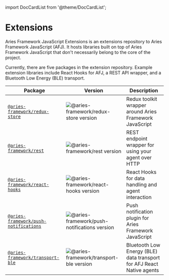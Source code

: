 import DocCardList from '@theme/DocCardList';

# Extensions

Aries Framework JavaScript Extensions is an extensions repository to Aries Framework JavaScript (AFJ). It hosts libraries built on top of Aries Framework JavaScript that don't necessarily belong to the core of the project.

Currently, there are five packages in the extension repository. Example extension libraries include React Hooks for AFJ, a REST API wrapper, and a Bluetooth Low Energy (BLE) transport.

| Package                                                                                                    | Version                                                                                                          | Description                                             |
| ---------------------------------------------------------------------------------------------------------- | ---------------------------------------------------------------------------------------------------------------- | ------------------------------------------------------- |
| [`@aries-framework/redux-store`](https://www.npmjs.com/package/@aries-framework/redux-store)               | ![@aries-framework/redux-store version](https://img.shields.io/npm/v/@aries-framework/redux-store)               | Redux toolkit wrapper around Aries Framework JavaScript |
| [`@aries-framework/rest`](https://www.npmjs.com/package/@aries-framework/rest)                             | ![@aries-framework/rest version](https://img.shields.io/npm/v/@aries-framework/rest)                             | REST endpoint wrapper for using your agent over HTTP    |
| [`@aries-framework/react-hooks`](https://www.npmjs.com/package/@aries-framework/react-hooks)               | ![@aries-framework/react-hooks version](https://img.shields.io/npm/v/@aries-framework/react-hooks)               | React Hooks for data handling and agent interaction     |
| [`@aries-framework/push-notifications`](https://www.npmjs.com/package/@aries-framework/push-notifications) | ![@aries-framework/push-notifications version](https://img.shields.io/npm/v/@aries-framework/push-notifications) | Push notification plugin for Aries Framework JavaScript |
| [`@aries-framework/transport-ble`](https://www.npmjs.com/package/@aries-framework/transport-ble) | ![@aries-framework/transport-ble version](https://img.shields.io/npm/v/@aries-framework/transport-ble) | Bluetooth Low Energy (BLE) data transport for AFJ React Native agents|

<DocCardList />
